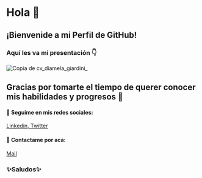 # Hola 👋 

## ¡Bienvenide a mi Perfil de GitHub!

### Aquí les va mi presentación 👇

![Copia de cv_diamela_giardini_](![giardini_diamela_CV](https://user-images.githubusercontent.com/73135153/172746229-d459dd7a-1b94-4fcf-8fd4-0bb3cfed88f1.png))


## Gracias por tomarte el tiempo de querer conocer mis habilidades y progresos 💜
#### 📌 Seguime en mis redes sociales:
[Linkedin, ](https://www.linkedin.com/in/diamelagiardini/)
[Twitter](https://twitter.com/diame_gi)

#### 📌 Contactame por aca:
[Mail](mailto:giardinidiamela@gmail.com) 

### ✨Saludos✨


